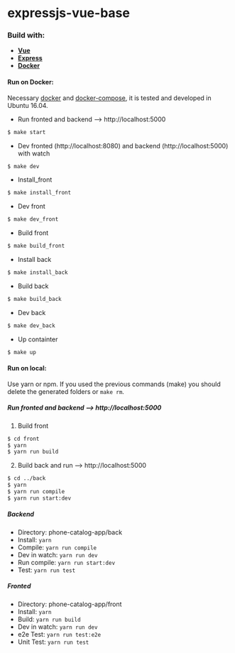 # expressjs-vue-base


### Build with:

  * **[Vue](https://vuejs.org/)**
  * **[Express](http://expressjs.com/)**
  * **[Docker](https://www.docker.com/)**


#### Run on Docker:

Necessary [docker](https://docs.docker.com/engine/installation/) and [docker-compose](https://docs.docker.com/compose/install/), it is tested and developed in Ubuntu 16.04.

* Run fronted and backend --> http://localhost:5000
```bash
$ make start
```

* Dev fronted (http://localhost:8080) and backend (http://localhost:5000) with watch
```bash
$ make dev
```

* Install_front
```bash
$ make install_front
```

* Dev front
```bash
$ make dev_front
```

* Build front
```bash
$ make build_front
```

* Install back
```bash
$ make install_back
```

* Build back
```bash
$ make build_back
```

* Dev back
```bash
$ make dev_back
```

* Up containter
```bash
$ make up
```

#### Run on local:

Use yarn or npm.
If you used the previous commands (make) you should delete the generated folders or `make rm`.


##### Run fronted and backend --> http://localhost:5000

  1. Build front
  ```bash
  $ cd front
  $ yarn
  $ yarn run build
  ```
  2. Build back and run --> http://localhost:5000
  ```bash
  $ cd ../back
  $ yarn
  $ yarn run compile
  $ yarn run start:dev
  ```

##### Backend

  * Directory: phone-catalog-app/back
  * Install: `yarn`
  * Compile: `yarn run compile`
  * Dev in watch: `yarn run dev`
  * Run compile: `yarn run start:dev`
  * Test: `yarn run test`  


##### Fronted

* Directory: phone-catalog-app/front
* Install: `yarn`
* Build: `yarn run build`
* Dev in watch: `yarn run dev`
* e2e Test: `yarn run test:e2e`  
* Unit Test: `yarn run test`
